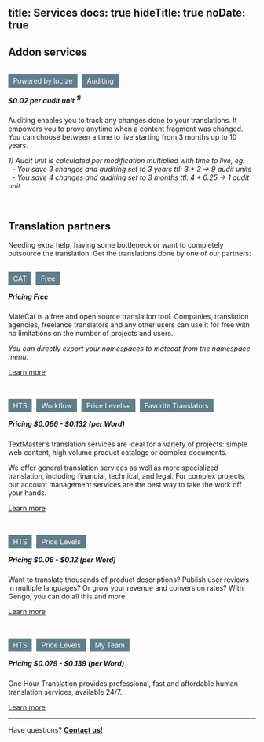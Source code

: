 title: Services
docs: true
hideTitle: true
noDate: true
---

## Addon services


<a name="auditing" />
<img style="margin-left: 0px;" alt="" title="MateCat" data-url="/images/services/matecat.png" class="scrollLoading" src="/images/services/auditing.png">

<div style="margin: 20px 0px;">
  <span style="background-color: #607d8b; color: #fff; padding: 5px 10px; margin-right: 5px;" title="Powered by locize">Powered by locize</span>
  <span style="background-color: #607d8b; color: #fff; padding: 5px 10px; margin-right: 5px;" title="Auditing">Auditing</span>
</div>

<h5>$0.02 per audit unit <sup>1)</sup></h5>

Auditing enables you to track any changes done to your translations. It empowers you to prove anytime when a content fragment was changed. You can choose between a time to live starting from 3 months up to 10 years.

*1) Audit unit is calculated per modification multiplied with time to live, eg:*
<br />
*&nbsp;&nbsp;- You save 3 changes and auditing set to 3 years ttl: 3 &#42; 3 -> 9 audit units*
<br />
*&nbsp;&nbsp;- You save 4 changes and auditing set to 3 months ttl: 4 &#42; 0.25 -> 1 audit unit*


<br>

## Translation partners


Needing extra help, having some bottleneck or want to completely outsource the translation.
Get the translations done by one of our partners:


<img style="margin-left: 0px;" alt="" title="MateCat" data-url="/images/services/matecat.png" class="scrollLoading" src="/images/services/matecat.png">

<div style="margin: 20px 0px;">
  <span style="background-color: #607d8b; color: #fff; padding: 5px 10px; margin-right: 5px;" title="Computer Aided Translation">CAT</span>
  <span style="background-color: #607d8b; color: #fff; padding: 5px 10px; margin-right: 5px;" title="Free">Free</span>
</div>

<h5>Pricing Free</h5>

MateCat is a free and open source translation tool. Companies, translation agencies, freelance translators and any other users can use it for free with no limitations on the number of projects and users.

*You can directly export your namespaces to matecat from the namespace menu.*

[Learn more](http://www.matecat.com/benefits/)


<br>


<img style="margin-left: 0px;" alt="" title="TextMaster" data-url="/images/services/textmaster.png" class="scrollLoading" src="/images/services/textmaster.png">

<div style="margin: 20px 0px;">
  <span style="background-color: #607d8b; color: #fff; padding: 5px 10px; margin-right: 5px;" title="Human Translation Service">HTS</span>
  <span style="background-color: #607d8b; color: #fff; padding: 5px 10px; margin-right: 5px;" title="Confirm / Review Project">Workflow</span>
  <span style="background-color: #607d8b; color: #fff; padding: 5px 10px; margin-right: 5px;" title="Price level and extras depending on your demand">Price Levels+</span>
  <span style="background-color: #607d8b; color: #fff; padding: 5px 10px; margin-right: 5px;" title="Work with same prefered translators">Favorite Translators</span>
</div>

<h5>Pricing $0.066 - $0.132 (per Word)</h5>

TextMaster’s translation services are ideal for a variety of projects: simple web content, high volume product catalogs or complex documents.

We offer general translation services as well as more specialized translation, including financial, technical, and legal. For complex projects, our account management services are the best way to take the work off your hands.

[Learn more](http://textmaster.com/?pid=5756a11c049e6c000c8cd92f)


<br>


<img style="margin-left: 0px;" alt="" title="TextMaster" data-url="/images/services/gengo.png" class="scrollLoading" src="/images/services/gengo.png">

<div style="margin: 20px 0px;">
  <span style="background-color: #607d8b; color: #fff; padding: 5px 10px; margin-right: 5px;" title="Human Translation Service">HTS</span>
  <span style="background-color: #607d8b; color: #fff; padding: 5px 10px; margin-right: 5px;" title="Price level depending on your demand">Price Levels</span>
</div>

<h5>Pricing $0.06 - $0.12 (per Word)</h5>

Want to translate thousands of product descriptions? Publish user reviews in multiple languages? Or grow your revenue and conversion rates? With Gengo, you can do all this and more.

[Learn more](http://gengo.com/)


<br>


<img style="margin-left: 0px;" alt="" title="TextMaster" data-url="/images/services/onehourtranslation.png" class="scrollLoading" src="/images/services/onehourtranslation.png">

<div style="margin: 20px 0px;">
  <span style="background-color: #607d8b; color: #fff; padding: 5px 10px; margin-right: 5px;" title="Human Translation Service">HTS</span>
  <span style="background-color: #607d8b; color: #fff; padding: 5px 10px; margin-right: 5px;" title="Price level depending on your demand">Price Levels</span>
  <span style="background-color: #607d8b; color: #fff; padding: 5px 10px; margin-right: 5px;" title="Your dream team of expert translators">My Team</span>
</div>

<h5>Pricing $0.079 - $0.139 (per Word)</h5>

One Hour Translation provides professional, fast and affordable human translation services, available 24/7.

[Learn more](http://onehourtranslation.com/)


<div class="contact">
<hr />
<p class="callout extra-margin">Have questions? <strong><a href="mailto:support@locize.com">Contact us!</a></strong></p>
</div>
